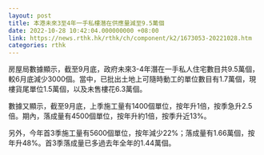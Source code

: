 ```yaml
---
layout: post
title: 本港未來3至4年一手私樓潛在供應量減至9.5萬個
date: 2022-10-28 10:42:04.000000000 +08:00
link: https://news.rthk.hk/rthk/ch/component/k2/1673053-20221028.htm
categories: rthk
---
```


房屋局數據顯示，截至9月底，政府未來3-4年潛在一手私人住宅數目共9.5萬個，較6月底減少3000個。當中，已批出土地上可隨時動工的單位數目有1.7萬個，現樓貨尾單位1.5萬個，以及未售樓花6.3萬個。

數據又顯示，截至9月底，上季施工量有1400個單位，按年升1倍，按季急升2.5倍。期內，落成量有4500個單位，按年升約1倍，按季升近13%。

另外，今年首3季施工量有5600個單位，按年減少22%；落成量有1.66萬個，按年升48%。首3季落成量已多過去年全年的1.44萬個。
